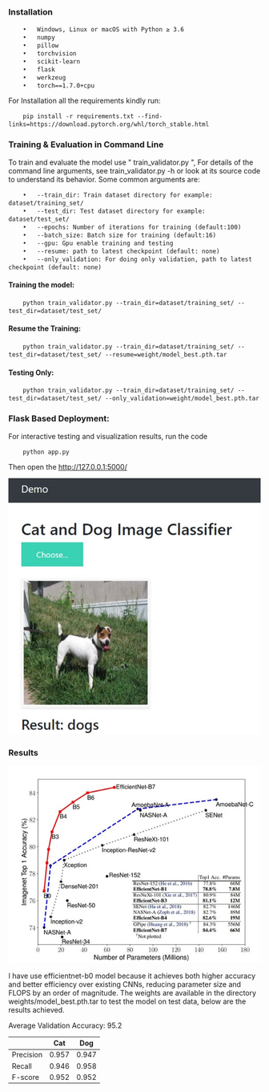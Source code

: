 ### Installation

		•	Windows, Linux or macOS with Python ≥ 3.6
		•	numpy
		•	pillow
		•	torchvision
		•	scikit-learn
		•	flask
		•	werkzeug
		•	torch==1.7.0+cpu

For Installation all the requirements kindly run:

		pip install -r requirements.txt --find-links=https://download.pytorch.org/whl/torch_stable.html

### Training & Evaluation in Command Line
To train and evaluate the model use " train_validator.py ", For details of the command line arguments, see train_validator.py -h or look at its source code to understand its behavior. Some common arguments are:

		•	--train_dir: Train dataset directory for example: dataset/training_set/
		•	--test_dir: Test dataset directory for example: dataset/test_set/
		•	--epochs: Number of iterations for training (default:100)
		•	--batch_size: Batch size for training (default:16)
		•	--gpu: Gpu enable training and testing
		•	--resume: path to latest checkpoint (default: none)
		•	--only_validation: For doing only validation, path to latest checkpoint (default: none)

#### Training the model:

		python train_validator.py --train_dir=dataset/training_set/ --test_dir=dataset/test_set/

#### Resume the Training:

		python train_validator.py --train_dir=dataset/training_set/ --test_dir=dataset/test_set/ --resume=weight/model_best.pth.tar

#### Testing Only:

		python train_validator.py --train_dir=dataset/training_set/ --test_dir=dataset/test_set/ --only_validation=weight/model_best.pth.tar

### Flask Based Deployment:
For interactive testing and visualization results, run the code
		
		python app.py

Then open the http://127.0.0.1:5000/

![images/flask.jpg](images/flask.jpg)

### Results

![images/efficientnetd0.jpg](images/efficientnetd0.jpg)

I have use efficientnet-b0 model because it achieves both higher accuracy and better efficiency over existing CNNs, reducing parameter size and FLOPS by an order of magnitude. The weights are available in the directory weights/model_best.pth.tar to test the model on test data, below are the results achieved.

Average Validation Accuracy: 95.2

||Cat	|Dog|
|-----|-----|-----|
|Precision|	0.957|	0.947|
|Recall	|0.946|	0.958|
|F-score|	0.952	|0.952|
